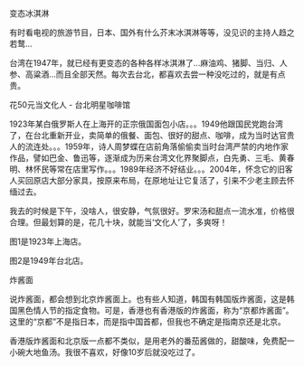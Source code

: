变态冰淇淋

有时看电视的旅游节目，日本、国外有什么芥末冰淇淋等等，没见识的主持人趋之若鹜...

台湾在1947年，就已经有更变态的各种各样冰淇淋了...麻油鸡、猪脚、当归、人参、高粱酒...而且全部天然。每次去台北，都喜欢去尝一种没吃过的，就是有点贵。 


花50元当文化人 - 台北明星咖啡馆

1923年某白俄罗斯人在上海开的正宗俄国面包小店。。。1949他跟国民党跑台湾了，在台北重新开业，卖简单的俄餐、面包、很好的甜点、咖啡，成为当时达官贵人的流连处。。。1959年，诗人周梦蝶在店前角落偷偷卖当时台湾严禁的内地作家作品，譬如巴金、鲁迅等，逐渐成为历来台湾文化界聚脚点，白先勇、三毛、黄春明、林怀民等常在店里写作。。。1989年经济不好结业。。。2004年，怀念它的旧客人买回原店大部分家具，按原来布局，在原地址让它复活了，引来不少老主顾去怀缅过去。

我去的时候是下午，没啥人，很安静，气氛很好。罗宋汤和甜点一流水准，价格很合理。但最划算的是，花几十块，就能当‘文化人’了，多爽呀！

图1是1923年上海店。

图2是1949年台北店。



炸酱面

说炸酱面，都会想到北京炸酱面上。也有些人知道，韩国有韩国版炸酱面，这是韩国黑色情人节的指定食物。可是，香港也有香港版的炸酱面，称为“京都炸酱面”。这里的“京都”不是指日本，而是指中国首都，但我也不确定是指南京还是北京。

香港版炸酱面和北京版一点都不类似，是用老外的番茄酱做的，甜酸味，免费配一小碗大地鱼汤。我很不喜欢，好像10岁后就没吃过了。

